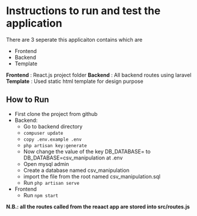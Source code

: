 # Instructions to run and test the application
There are 3 seperate this applicaiton contains which are
* Frontend
* Backend
* Template

**Frontend** : React.js project folder
**Backend** : All backend routes using laravel
**Template** : Used static html template for design purpose

## How to Run
* First clone the project from github
* Backend:
    * Go to backend directory   
    * `compuser update`
    * `copy .env.example .env`
    * `php artisan key:generate`
    * Now change the value of the key DB_DATABASE= to DB_DATABASE=csv_manipulation at .env
    * Open mysql admin
    * Create a database named csv_manipulation
    * import the file from the root named csv_manipulation.sql
    * Run `php artisan serve`
* Frontend
    * Run `npm start`

**N.B.: all the routes called from the reaact app are stored into src/routes.js**